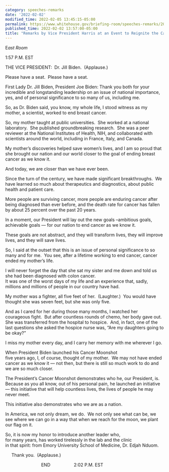 ```yaml
---
category: speeches-remarks
date: '2022-02-02'
modified_time: 2022-02-05 13:45:15-05:00
permalink: https://www.whitehouse.gov/briefing-room/speeches-remarks/2022/02/02/remarks-by-vice-president-harris-at-an-event-to-reignite-the-cancer-moonshot/
published_time: 2022-02-02 13:57:00-05:00
title: "Remarks by Vice President Harris at an Event to Reignite the Cancer\_Moonshot"
---
```

 
E*ast Room*

1:57 P.M. EST  
  
THE VICE PRESIDENT:  Dr. Jill Biden.  (Applause.)  
  
Please have a seat.  Please have a seat.  
  
First Lady Dr. Jill Biden, President Joe Biden: Thank you both for your
incredible and longstanding leadership on an issue of national
importance, yes, and of personal significance to so many of us,
including me.  
  
So, as Dr. Biden said, you know, my whole life, I stood witness as my
mother, a scientist, worked to end breast cancer.   
  
So, my mother taught at public universities.  She worked at a national
laboratory.  She published groundbreaking research.  She was a peer
reviewer at the National Institutes of Health, NIH, and collaborated
with scientists around the world, including in France, Italy, and
Canada.  
  
My mother’s discoveries helped save women’s lives, and I am so proud
that she brought our nation and our world closer to the goal of ending
breast cancer as we know it.  
  
And today, we are closer than we have ever been.  
  
Since the turn of the century, we have made significant breakthroughs. 
We have learned so much about therapeutics and diagnostics, about public
health and patient care.  
  
More people are surviving cancer, more people are enduring cancer after
being diagnosed than ever before, and the death rate for cancer has
fallen by about 25 percent over the past 20 years.  
  
In a moment, our President will lay out the new goals –ambitious goals,
achievable goals — for our nation to end cancer as we know it.  
  
These goals are not abstract, and they will transform lives, they will
improve lives, and they will save lives.  
  
So, I said at the outset that this is an issue of personal significance
to so many and for me.  You see, after a lifetime working to end cancer,
cancer ended my mother’s life.  
  
I will never forget the day that she sat my sister and me down and told
us she had been diagnosed with colon cancer.  
It was one of the worst days of my life and an experience that, sadly,
millions and millions of people in our country have had.  
  
My mother was a fighter, all five feet of her.  (Laughter.)  You would
have thought she was seven feet, but she was only five.   
  
And as I cared for her during those many months, I watched her
courageous fight.  But after countless rounds of chemo, her body gave
out.  She was transferred from the hospital to hospice.  And, in fact,
one of the last questions she asked the hospice nurse was, “Are my
daughters going to be okay?”  
  
I miss my mother every day, and I carry her memory with me wherever I
go.  
  
When President Biden launched his Cancer Moonshot  
five years ago, I, of course, thought of my mother.  We may not have
ended cancer as we know it — not then, but there is still so much work
to do and we are so much closer.  
  
The President’s Cancer Moonshot demonstrates who he, our President, is. 
Because as you all know, out of his personal pain, he launched an
initiative — this initiative that will help countless lives, the lives
of people he may never meet.   
  
This initiative also demonstrates who we are as a nation.  
  
In America, we not only dream, we do.  We not only see what can be, we
see where we can go in a way that when we reach for the moon, we plant
our flag on it.  
  
So, it is now my honor to introduce another leader who,  
for many years, has worked tirelessly in the lab and the clinic  
in that spirit: from Emory University School of Medicine, Dr. Edjah
Nduom.  
  
     Thank you.  (Applause.)  
  
                             END                   2:02 P.M. EST  
